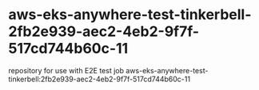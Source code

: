 # aws-eks-anywhere-test-tinkerbell-2fb2e939-aec2-4eb2-9f7f-517cd744b60c-11
repository for use with E2E test job aws-eks-anywhere-test-tinkerbell:2fb2e939-aec2-4eb2-9f7f-517cd744b60c-11
